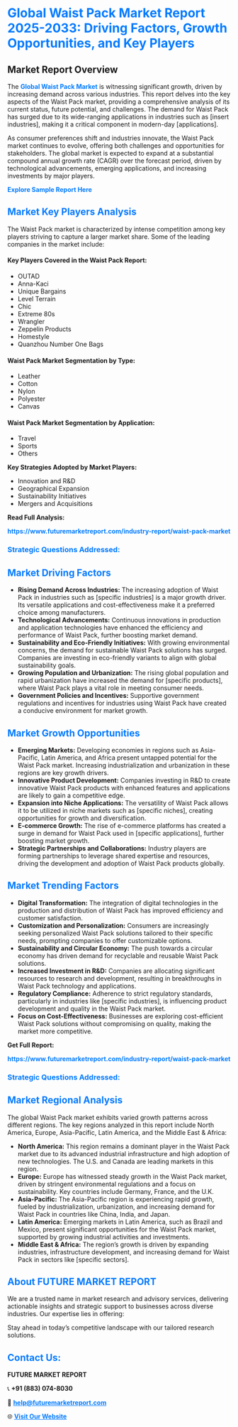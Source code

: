 <h1 style="color: #007BFF;">Global Waist Pack Market Report 2025-2033: Driving Factors, Growth Opportunities, and Key Players</h1>

<section id="overview">
<h2>Market Report Overview</h2>
<p>The <a href="https://www.futuremarketreport.com/industry-report/waist-pack-market" style="color: #007BFF; text-decoration: none;"><strong>Global Waist Pack Market</strong></a> is witnessing significant growth, driven by increasing demand across various industries. This report delves into the key aspects of the Waist Pack market, providing a comprehensive analysis of its current status, future potential, and challenges. The demand for Waist Pack has surged due to its wide-ranging applications in industries such as [insert industries], making it a critical component in modern-day [applications].</p>
<p>As consumer preferences shift and industries innovate, the Waist Pack market continues to evolve, offering both challenges and opportunities for stakeholders. The global market is expected to expand at a substantial compound annual growth rate (CAGR) over the forecast period, driven by technological advancements, emerging applications, and increasing investments by major players.</p>
</section>

<section id="overview">
<p><a href="https://www.futuremarketreport.com/request-sample/reportId=42036" style="color: #007BFF; text-decoration: none;"><strong>Explore Sample Report Here</strong></a></p>
</section>

<section id="key-players">
<h2 style="color: #007BFF;">Market Key Players Analysis</h2>
<p>The Waist Pack market is characterized by intense competition among key players striving to capture a larger market share. Some of the leading companies in the market include:</p>
<h4>Key Players Covered in the Waist Pack Report:</h4>
<ul><li>OUTAD</li><li>Anna-Kaci</li><li>Unique Bargains</li><li>Level Terrain</li><li>Chic</li><li>Extreme 80s</li><li>Wrangler</li><li>Zeppelin Products</li><li>Homestyle</li><li>Quanzhou Number One Bags</li></ul>
<h4>Waist Pack Market Segmentation by Type:</h4>
<ul><li>Leather</li><li>Cotton</li><li>Nylon</li><li>Polyester</li><li>Canvas</li></ul>

<h4>Waist Pack Market Segmentation by Application:</h4>
<ul><li>Travel</li><li>Sports</li><li>Others</li></ul>
<p><strong>Key Strategies Adopted by Market Players:</strong></p>
<ul>
<li>Innovation and R&D</li>
<li>Geographical Expansion</li>
<li>Sustainability Initiatives</li>
<li>Mergers and Acquisitions</li>
</ul>
</section>

<section>
<p><strong>Read Full Analysis: </strong></p><a href="https://www.futuremarketreport.com/industry-report/waist-pack-market" style="color: #007BFF; text-decoration: none;"><strong>https://www.futuremarketreport.com/industry-report/waist-pack-market</strong></a>
<h3 style="color: #007BFF;">Strategic Questions Addressed:</h3>
</section>

<section id="driving-factors">
<h2 style="color: #007BFF;">Market Driving Factors</h2>
<ul>
<li><strong>Rising Demand Across Industries:</strong> The increasing adoption of Waist Pack in industries such as [specific industries] is a major growth driver. Its versatile applications and cost-effectiveness make it a preferred choice among manufacturers.</li>
<li><strong>Technological Advancements:</strong> Continuous innovations in production and application technologies have enhanced the efficiency and performance of Waist Pack, further boosting market demand.</li>
<li><strong>Sustainability and Eco-Friendly Initiatives:</strong> With growing environmental concerns, the demand for sustainable Waist Pack solutions has surged. Companies are investing in eco-friendly variants to align with global sustainability goals.</li>
<li><strong>Growing Population and Urbanization:</strong> The rising global population and rapid urbanization have increased the demand for [specific products], where Waist Pack plays a vital role in meeting consumer needs.</li>
<li><strong>Government Policies and Incentives:</strong> Supportive government regulations and incentives for industries using Waist Pack have created a conducive environment for market growth.</li>
</ul>
</section>

<section id="growth-opportunities">
<h2 style="color: #007BFF;">Market Growth Opportunities</h2>
<ul>
<li><strong>Emerging Markets:</strong> Developing economies in regions such as Asia-Pacific, Latin America, and Africa present untapped potential for the Waist Pack market. Increasing industrialization and urbanization in these regions are key growth drivers.</li>
<li><strong>Innovative Product Development:</strong> Companies investing in R&D to create innovative Waist Pack products with enhanced features and applications are likely to gain a competitive edge.</li>
<li><strong>Expansion into Niche Applications:</strong> The versatility of Waist Pack allows it to be utilized in niche markets such as [specific niches], creating opportunities for growth and diversification.</li>
<li><strong>E-commerce Growth:</strong> The rise of e-commerce platforms has created a surge in demand for Waist Pack used in [specific applications], further boosting market growth.</li>
<li><strong>Strategic Partnerships and Collaborations:</strong> Industry players are forming partnerships to leverage shared expertise and resources, driving the development and adoption of Waist Pack products globally.</li>
</ul>
</section>

<section id="trending-factors">
<h2 style="color: #007BFF;">Market Trending Factors</h2>
<ul>
<li><strong>Digital Transformation:</strong> The integration of digital technologies in the production and distribution of Waist Pack has improved efficiency and customer satisfaction.</li>
<li><strong>Customization and Personalization:</strong> Consumers are increasingly seeking personalized Waist Pack solutions tailored to their specific needs, prompting companies to offer customizable options.</li>
<li><strong>Sustainability and Circular Economy:</strong> The push towards a circular economy has driven demand for recyclable and reusable Waist Pack solutions.</li>
<li><strong>Increased Investment in R&D:</strong> Companies are allocating significant resources to research and development, resulting in breakthroughs in Waist Pack technology and applications.</li>
<li><strong>Regulatory Compliance:</strong> Adherence to strict regulatory standards, particularly in industries like [specific industries], is influencing product development and quality in the Waist Pack market.</li>
<li><strong>Focus on Cost-Effectiveness:</strong> Businesses are exploring cost-efficient Waist Pack solutions without compromising on quality, making the market more competitive.</li>
</ul>
</section>

<section>
<p><strong>Get Full Report: </strong></p><a href="https://www.futuremarketreport.com/industry-report/waist-pack-market" style="color: #007BFF; text-decoration: none;"><strong>https://www.futuremarketreport.com/industry-report/waist-pack-market</strong></a>
<h3 style="color: #007BFF;">Strategic Questions Addressed:</h3>
</section>


<section id="regional-analysis">
<h2 style="color: #007BFF;">Market Regional Analysis</h2>
<p>The global Waist Pack market exhibits varied growth patterns across different regions. The key regions analyzed in this report include North America, Europe, Asia-Pacific, Latin America, and the Middle East & Africa:</p>
<ul>
<li><strong>North America:</strong> This region remains a dominant player in the Waist Pack market due to its advanced industrial infrastructure and high adoption of new technologies. The U.S. and Canada are leading markets in this region.</li>
<li><strong>Europe:</strong> Europe has witnessed steady growth in the Waist Pack market, driven by stringent environmental regulations and a focus on sustainability. Key countries include Germany, France, and the U.K.</li>
<li><strong>Asia-Pacific:</strong> The Asia-Pacific region is experiencing rapid growth, fueled by industrialization, urbanization, and increasing demand for Waist Pack in countries like China, India, and Japan.</li>
<li><strong>Latin America:</strong> Emerging markets in Latin America, such as Brazil and Mexico, present significant opportunities for the Waist Pack market, supported by growing industrial activities and investments.</li>
<li><strong>Middle East & Africa:</strong> The region’s growth is driven by expanding industries, infrastructure development, and increasing demand for Waist Pack in sectors like [specific sectors].</li>
</ul>
</section>

<footer>
<h2 style="color: #007BFF;">About FUTURE MARKET REPORT</h2>
<p>We are a trusted name in market research and advisory services, delivering actionable insights and strategic support to businesses across diverse industries. Our expertise lies in offering:</p>

<p>Stay ahead in today’s competitive landscape with our tailored research solutions.</p>

<h2 style="color: #007BFF;">Contact Us:</h2>
<p><strong>FUTURE MARKET REPORT</strong></p>
<p>📞 <strong>+91 (883) 074-8030</strong></p>
<p>📧 <strong><a href="mailto:help@futuremarketreport.com" style="color: #007BFF;">help@futuremarketreport.com</a></strong></p>
<p>🌐 <strong><a href="https://www.futuremarketreport.com/" style="color: #007BFF;">Visit Our Website</a></strong></p>
</footer>